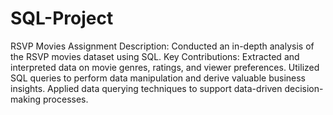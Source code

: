 # SQL-Project
RSVP Movies Assignment
Description: Conducted an in-depth analysis of the RSVP movies dataset using SQL.
Key Contributions: Extracted and interpreted data on movie genres, ratings, and viewer preferences.
Utilized SQL queries to perform data manipulation and derive valuable business insights.
Applied data querying techniques to support data-driven decision-making processes.
